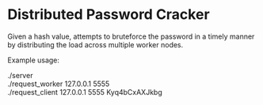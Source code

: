 # Distributed Password Cracker
Given a hash value, attempts to bruteforce the password in a timely manner by distributing the load across multiple worker nodes. 

Example usage:

./server <br />
./request_worker 127.0.0.1 5555 <br />
./request_client 127.0.0.1 5555 Kyq4bCxAXJkbg <br />